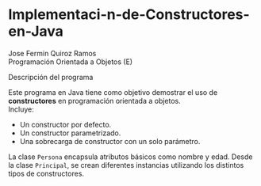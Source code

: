 # Implementaci-n-de-Constructores-en-Java

Jose Fermin Quiroz Ramos  
Programación Orientada a Objetos (E)

Descripción del programa

Este programa en Java tiene como objetivo demostrar el uso de **constructores** en programación orientada a objetos.  
Incluye:

- Un constructor por defecto.
- Un constructor parametrizado.
- Una sobrecarga de constructor con un solo parámetro.

La clase `Persona` encapsula atributos básicos como nombre y edad. Desde la clase `Principal`, se crean diferentes instancias utilizando los distintos tipos de constructores.
